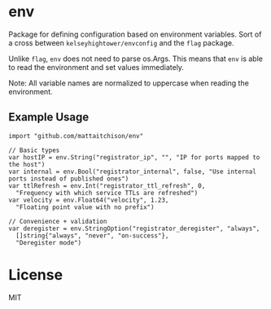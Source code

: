 # env
Package for defining configuration based on environment variables. Sort of a cross between `kelseyhightower/envconfig` and the `flag` package.

Unlike `flag`, `env` does not need to parse os.Args. This means that `env` is able to read the environment and set values immediately.

Note: All variable names are normalized to uppercase when reading the environment.

## Example Usage

```
import "github.com/mattaitchison/env"

// Basic types
var hostIP = env.String("registrator_ip", "", "IP for ports mapped to the host")
var internal = env.Bool("registrator_internal", false, "Use internal ports instead of published ones")
var ttlRefresh = env.Int("registrator_ttl_refresh", 0,
  "Frequency with which service TTLs are refreshed")
var velocity = env.Float64("velocity", 1.23,
  "Floating point value with no prefix")

// Convenience + validation
var deregister = env.StringOption("registrator_deregister", "always",
  []string{"always", "never", "on-success"},
  "Deregister mode")
```

# License

MIT

